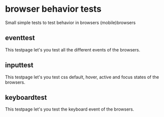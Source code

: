 # browser behavior tests
Small simple tests to test behavior in browsers (mobile)browsers

## eventtest
This testpage let's you test all the different events of the browsers.

## inputtest
This testpage let's you test css default, hover, active and focus states of the browsers.

## keyboardtest
This testpage let's you test the keyboard event of the browsers.
